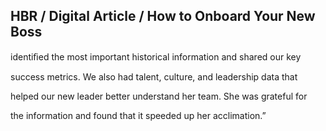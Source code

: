 ## HBR / Digital Article / How to Onboard Your New Boss

identiﬁed the most important historical information and shared our key

success metrics. We also had talent, culture, and leadership data that

helped our new leader better understand her team. She was grateful for

the information and found that it speeded up her acclimation.”